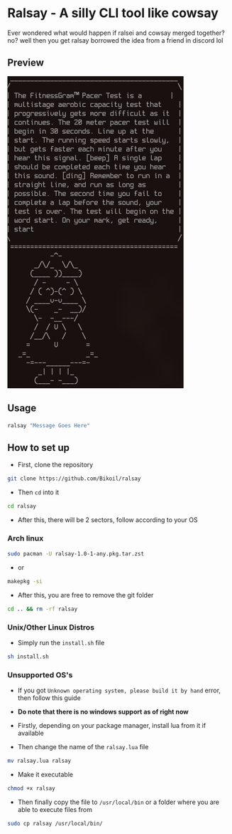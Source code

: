 # Ralsay - A silly CLI tool like cowsay
Ever wondered what would happen if ralsei and cowsay merged together? no? well then you get ralsay
borrowed the idea from a friend in discord lol

## Preview
<img src="https://raw.githubusercontent.com/Bikoil/ralsay/main/Ralsay.png">

## Usage
```sh
ralsay "Message Goes Here"
```

## How to set up
- First, clone the repository
```sh
git clone https://github.com/Bikoil/ralsay
```
- Then `cd` into it
```sh
cd ralsay
```
- After this, there will be 2 sectors, follow according to your OS

### Arch linux
```sh
sudo pacman -U ralsay-1.0-1-any.pkg.tar.zst
```
- or
```sh
makepkg -si
```
- After this, you are free to remove the git folder
```sh
cd .. && rm -rf ralsay
```

### Unix/Other Linux Distros
- Simply run the `install.sh` file
```sh
sh install.sh
```

### Unsupported OS's
- If you got `Unknown operating system, please build it by hand` error, then follow this guide
- **Do note that there is no windows support as of right now**
- Firstly, depending on your package manager, install lua from it if available

- Then change the name of the `ralsay.lua` file
```sh
mv ralsay.lua ralsay
```
- Make it executable
```sh
chmod +x ralsay
```
- Then finally copy the file to `/usr/local/bin` or a folder where you are able to execute files from
```sh
sudo cp ralsay /usr/local/bin/
```

